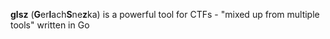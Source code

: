 **glsz** (**G**er**l**ach**S**ne**z**ka) is a powerful tool for CTFs - "mixed up from multiple tools" written in Go